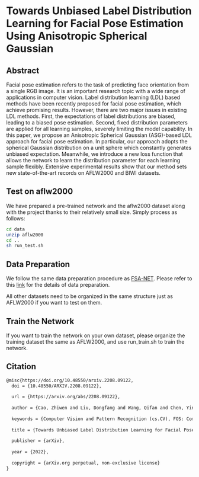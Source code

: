 # Towards Unbiased Label Distribution Learning for Facial Pose Estimation Using Anisotropic Spherical Gaussian 	

## Abstract

Facial pose estimation refers to the task of predicting face orientation from a single RGB image. It is an important research topic with a wide range of applications in computer vision. Label distribution learning (LDL) based methods have been recently proposed for facial pose estimation, which achieve promising results. However, there are two major issues in existing LDL methods. First, the expectations of label distributions are biased, leading to a biased pose estimation. Second, fixed distribution parameters are applied for all learning samples, severely limiting the model capability. In this paper, we propose an Anisotropic Spherical Gaussian (ASG)-based LDL approach for facial pose estimation. In particular, our approach adopts the spherical Gaussian distribution on a unit sphere which constantly generates unbiased expectation. Meanwhile, we introduce a new loss function that allows the network to learn the distribution parameter for each learning sample flexibly. Extensive experimental results show that our method sets new state-of-the-art records on AFLW2000 and BIWI datasets.

## Test on aflw2000

We have prepared a pre-trained network and the aflw2000 dataset along with the project thanks to their relatively small size. Simply process as follows:

```bash
cd data
unzip aflw2000
cd ..
sh run_test.sh
```

## Data Preparation

We follow the same data preparation procedure as [FSA-NET](https://github.com/shamangary/FSA-Net). Please refer to this [link](https://github.com/shamangary/FSA-Net#1-data-pre-processing) for the details of data preparation.

All other datasets need to be organized in the same structure just as AFLW2000 if you want to test on them.

## Train the Network

If you want to train the network on your own dataset, please organize the training dataset the same as AFLW2000, and use run_train.sh to train the network.

## Citation

```txt
@misc{https://doi.org/10.48550/arxiv.2208.09122,
  doi = {10.48550/ARXIV.2208.09122},
  
  url = {https://arxiv.org/abs/2208.09122},
  
  author = {Cao, Zhiwen and Liu, Dongfang and Wang, Qifan and Chen, Yingjie},
  
  keywords = {Computer Vision and Pattern Recognition (cs.CV), FOS: Computer and information sciences, FOS: Computer and information sciences},
  
  title = {Towards Unbiased Label Distribution Learning for Facial Pose Estimation Using Anisotropic Spherical Gaussian},
  
  publisher = {arXiv},
  
  year = {2022},
  
  copyright = {arXiv.org perpetual, non-exclusive license}
}
```
